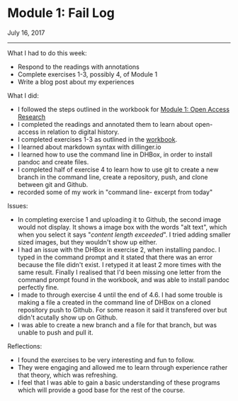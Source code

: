# Module 1: Fail Log

July 16, 2017
_______
What I had to do this week:
+ Respond to the readings with annotations
+ Complete exercises 1-3, possibly 4, of Module 1
+ Write a blog post about my experiences

What I did:
+ I followed the steps outlined in the workbook for [Module 1: Open Access Research](http://workbook.craftingdigitalhistory.ca/module-1/Open-Access-Research/)
+ I completed the readings and annotated them to learn about open-access in relation to digital history.
+ I completed exercises 1-3 as outlined in the [workbook](http://workbook.craftingdigitalhistory.ca/module-1/Exercises/).
+ I learned about markdown syntax with dillinger.io
+ I learned how to use the command line in DHBox, in order to install pandoc and create files.
+ I completed half of exercise 4 to learn how to use git to create a new branch in the command line, create a repository, push, and clone between git and Github. 
+ recorded some of my work in "command line- excerpt from today"

Issues:
+ In completing exercise 1 and uploading it to Github, the second image would not display. It shows a image box with the words "alt text", which when you select it says "*content length exceeded*". I tried adding smaller sized images, but they wouldn't show up either. 
+ I had an issue with the DHBox in exercise 2, when installing pandoc. I typed in the command prompt and it stated that there was an error because the file didn't exist. I retyped it at least 2 more times with the same result. Finally I realised that I'd been missing one letter from the command prompt found in the workbook, and was able to install pandoc perfectly fine. 
+ I made to through exercise 4 until the end of 4.6. I had some trouble is making a file a created in the command line of DHBox on a cloned repository push to Github. For some reason it said it transfered over but didn't acutally show up on Github. 
+ I was able to create a new branch and a file for that branch, but was unable to push and pull it. 

Reflections:
+ I found the exercises to be very interesting and fun to follow. 
+ They were engaging and allowed me to learn through experience rather that theory, which was refreshing. 
+ I feel that I was able to gain a basic understanding of these programs which will provide a good base for the rest of the course. 
